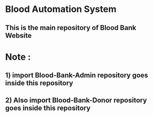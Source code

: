 # Blood Automation System

## This is the main repository of Blood Bank Website

# Note :
## 1) import Blood-Bank-Admin repository goes inside this repository
## 2) Also import Blood-Bank-Donor repository goes inside this repository
